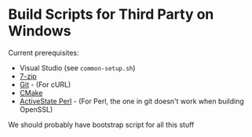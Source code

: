 Build Scripts for Third Party on Windows
========================================

Current prerequisites:

* Visual Studio (see `common-setup.sh`)
* [7-zip](http://www.7-zip.org/)
* [Git](https://git-scm.com/downloads) - (For cURL)
* [CMake](http://www.cmake.org)
* [ActiveState Perl](http://www.activestate.com/activeperl) - (For Perl, the one in git doesn't work when building OpenSSL)

We should probably have bootstrap script for all this stuff